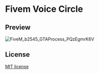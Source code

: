 # Fivem Voice Circle

## Preview
![FiveM_b2545_GTAProcess_PQzEgmrK6V](https://user-images.githubusercontent.com/16758153/180091973-75a1a758-bd84-483c-bee2-2a5b369da73c.gif)

## License
<a href="https://github.com/CENSOR1337/fivem_voice_circle/blob/main/LICENSE">MIT license</a>
